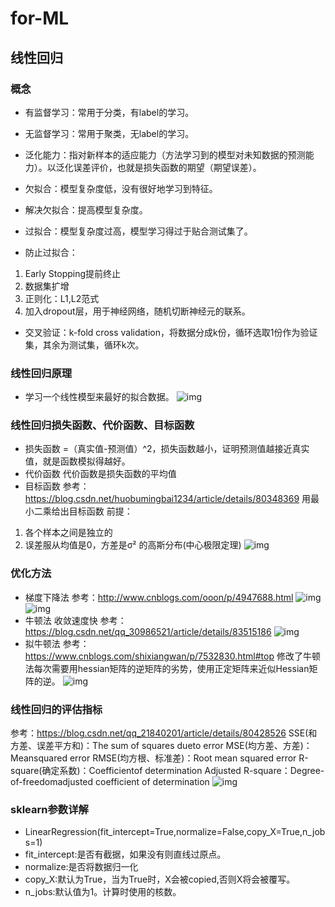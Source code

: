 # for-ML
## 线性回归
### 概念
+ 有监督学习：常用于分类，有label的学习。
+ 无监督学习：常用于聚类，无label的学习。
+ 泛化能力：指对新样本的适应能力（方法学习到的模型对未知数据的预测能力）。以泛化误差评价，也就是损失函数的期望（期望误差）。

+ 欠拟合：模型复杂度低，没有很好地学习到特征。
+ 解决欠拟合：提高模型复杂度。
+ 过拟合：模型复杂度过高，模型学习得过于贴合测试集了。
+ 防止过拟合：
1. Early Stopping提前终止
2. 数据集扩增
3. 正则化：L1,L2范式
4. 加入dropout层，用于神经网络，随机切断神经元的联系。
+ 交叉验证：k-fold cross validation，将数据分成k份，循环选取1份作为验证集，其余为测试集，循环k次。
### 线性回归原理
+ 学习一个线性模型来最好的拟合数据。
![img](https://github.com/kingpoim/img_for_ml/blob/master/linearregression.png)
### 线性回归损失函数、代价函数、目标函数
+ 损失函数 =（真实值-预测值）^2，损失函数越小，证明预测值越接近真实值，就是函数模拟得越好。
+ 代价函数 代价函数是损失函数的平均值
+ 目标函数 参考：https://blog.csdn.net/huobumingbai1234/article/details/80348369
用最小二乘给出目标函数
前提：
1. 各个样本之间是独立的
2. 误差服从均值是0，方差是σ² 的高斯分布(中心极限定理)
![img](https://github.com/kingpoim/img_for_ml/blob/master/%E7%BA%BF%E6%80%A7%E5%9B%9E%E5%BD%92%E7%9B%AE%E6%A0%87%E5%87%BD%E6%95%B0.jpeg)
### 优化方法
+ 梯度下降法
 参考：http://www.cnblogs.com/ooon/p/4947688.html
 ![img](https://github.com/kingpoim/img_for_ml/blob/master/%E6%A2%AF%E5%BA%A6%E4%B8%8B%E9%99%8D%E5%9B%BE.png)
 ![img](https://github.com/kingpoim/img_for_ml/blob/master/%E6%A2%AF%E5%BA%A6%E4%B8%8B%E9%99%8D%E5%9B%BE2.png)
+ 牛顿法
收敛速度快
参考：https://blog.csdn.net/qq_30986521/article/details/83515186
![img](https://github.com/kingpoim/img_for_ml/blob/master/%E7%89%9B%E9%A1%BF%E6%B3%95.png)
+ 拟牛顿法
参考：https://www.cnblogs.com/shixiangwan/p/7532830.html#top
修改了牛顿法每次需要用hessian矩阵的逆矩阵的劣势，使用正定矩阵来近似Hessian矩阵的逆。
![img](https://github.com/kingpoim/img_for_ml/blob/master/%E6%8B%9F%E7%89%9B%E9%A1%BF%E6%B3%95.png)
### 线性回归的评估指标
参考：https://blog.csdn.net/qq_21840201/article/details/80428526
SSE(和方差、误差平方和)：The sum of squares dueto error
MSE(均方差、方差)：Meansquared error
RMSE(均方根、标准差)：Root mean squared error
R-square(确定系数)：Coefficientof determination
Adjusted R-square：Degree-of-freedomadjusted coefficient of determination
![img](https://github.com/kingpoim/img_for_ml/blob/master/%E7%BA%BF%E6%80%A7%E5%9B%9E%E5%BD%92%E8%AF%84%E4%BC%B0%E6%8C%87%E6%A0%87.png)
### sklearn参数详解
+ LinearRegression(fit_intercept=True,normalize=False,copy_X=True,n_jobs=1)
+ fit_intercept:是否有截据，如果没有则直线过原点。
+ normalize:是否将数据归一化
+ copy_X:默认为True，当为True时，X会被copied,否则X将会被覆写。
+ n_jobs:默认值为1。计算时使用的核数。




